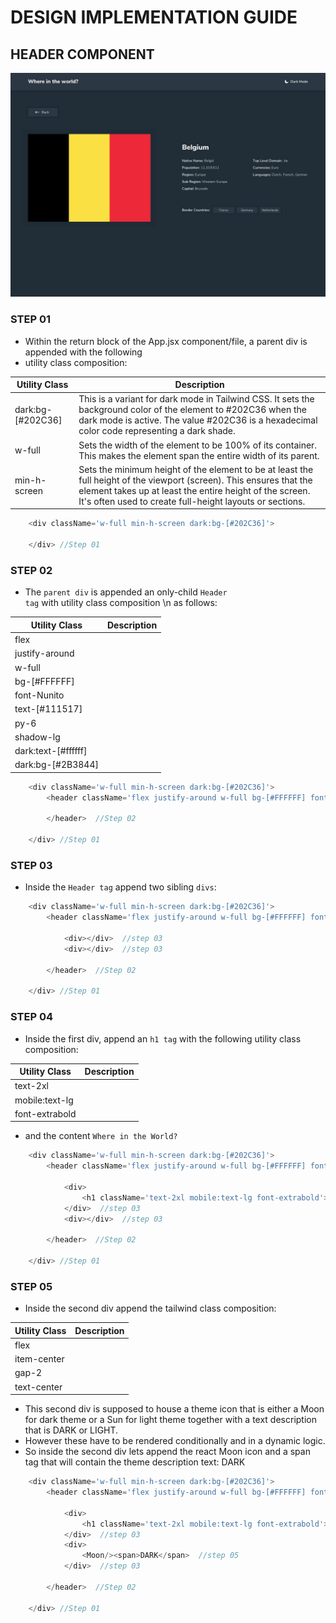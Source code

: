 # DESIGN IMPLEMENTATION GUIDE

## HEADER COMPONENT

![Home Page-light](src/assets/desktop-design-detail-dark.jpg)

### STEP 01
- Within the return block of the App.jsx component/file, a parent div is appended with the following
- utility class composition:


| Utility Class | Description |
|---------------|-------------|
|dark:bg-[#202C36]| This is a variant for dark mode in Tailwind CSS. It sets the background color of the element to #202C36 when the dark mode is active. The value #202C36 is a hexadecimal color code representing a dark shade.           |
|w-full          |Sets the width of the element to be 100% of its container. This makes the element span the entire width of its parent.              |
|min-h-screen         |Sets the minimum height of the element to be at least the full height of the viewport (screen). This ensures that the element takes up at least the entire height of the screen. It's often used to create full-height layouts or sections.              |

```js
    <div className='w-full min-h-screen dark:bg-[#202C36]'>

    </div> //Step 01
```

### STEP 02

- The <code>parent div</code> is appended an only-child <code>Header tag</code> with utility class composition \n 
as follows:


| Utility Class | Description |
|---------------|-------------|
|flex            |              |
|justify-around          |              |
|w-full          |              |
|bg-[#FFFFFF]          |              |
|font-Nunito          |              |
| text-[#111517]         |              |
| py-6         |              |
|     shadow-lg     |              |
|    dark:text-[#ffffff]      |              |
|  dark:bg-[#2B3844]        |              |

```js
    <div className='w-full min-h-screen dark:bg-[#202C36]'>
        <header className='flex justify-around w-full bg-[#FFFFFF] font-Nunito text-[#111517] py-6 shadow-lg dark:bg-[#2B3844] dark:text-[#FFFFFF]'>
        
        </header>  //Step 02

    </div> //Step 01
```

### STEP 03
- Inside the <code>Header tag</code> append two sibling <code>divs</code>:

```js
    <div className='w-full min-h-screen dark:bg-[#202C36]'>
        <header className='flex justify-around w-full bg-[#FFFFFF] font-Nunito text-[#111517] py-6 shadow-lg dark:bg-[#2B3844] dark:text-[#FFFFFF]'>

            <div></div>  //step 03
            <div></div>  //step 03
        
        </header>  //Step 02

    </div> //Step 01
```

### STEP 04
- Inside the first div, append an <code>h1 tag</code> with the following utility class composition:

| Utility Class | Description |
|---------------|-------------|
|text-2xl          |              |
|mobile:text-lg          |              |
|font-extrabold         |              |

- and the content <code>Where in the World?</code>

```js
    <div className='w-full min-h-screen dark:bg-[#202C36]'>
        <header className='flex justify-around w-full bg-[#FFFFFF] font-Nunito text-[#111517] py-6 shadow-lg dark:bg-[#2B3844] dark:text-[#FFFFFF]'>

            <div>
                <h1 className='text-2xl mobile:text-lg font-extrabold'></h1> //step 04
            </div>  //step 03
            <div></div>  //step 03
        
        </header>  //Step 02

    </div> //Step 01
```
### STEP 05
- Inside the second div append the tailwind class composition:

| Utility Class | Description |
|---------------|-------------|
|flex          |              |
|item-center          |              |
|gap-2         |              |
|text-center        |              |

- This second div is supposed to house a theme icon that is either a Moon for dark theme or a Sun for light theme together with a text description that is DARK or LIGHT.
- However these have to be rendered conditionally and in a dynamic logic.
- So inside the second div lets append the react Moon icon and a span tag that will contain the theme description text: DARK

```js
    <div className='w-full min-h-screen dark:bg-[#202C36]'>
        <header className='flex justify-around w-full bg-[#FFFFFF] font-Nunito text-[#111517] py-6 shadow-lg dark:bg-[#2B3844] dark:text-[#FFFFFF]'>

            <div>
                <h1 className='text-2xl mobile:text-lg font-extrabold'></h1> //step 04
            </div>  //step 03
            <div>
                <Moon/><span>DARK</span>  //step 05
            </div>  //step 03
        
        </header>  //Step 02

    </div> //Step 01
```
## 